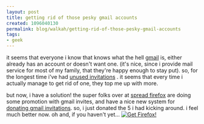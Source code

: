```yaml
--- 
layout: post
title: getting rid of those pesky gmail accounts
created: 1096040130
permalink: blog/walkah/getting-rid-of-those-pesky-gmail-accounts
tags: 
- geek
---
```

<p>
it seems that everyone i know that knows what the hell <a href="http://gmail.google.com/">gmail</a> is, either already has an account or doesn't want one. (it's nice, since i provide mail service for most of my family, that they're happy enough to stay put). so, for the longest time i've had <a href="http://walkah.net/node/98">unused invitations</a> . it seems that every time i actually manage to get rid of one, they top me up with more.
</p><p>
but now, i have a solution! the super folks over at <a href="http://www.spreadfirefox.com/">spread firefox</a> are doing some promotion with gmail invites, and have a nice new system for <a href="http://www.spreadfirefox.com/?q=node/view/1701">donating gmail invitations</a>. so, i just donated the 5 i had kicking around. i feel much better now. oh and, if you haven't yet...
<a href="http://www.spreadfirefox.com/?q=affiliates&amp;id=7295&amp;t=64"><img border="0" alt="Get Firefox!" title="Get Firefox!" src="http://www.spreadfirefox.com/community/images/affiliates/Buttons/110x32/get.gif"/></a>
</p>
